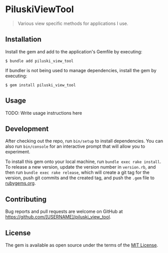 # PiluskiViewTool

> Various view specific methods for applications I use.

## Installation

Install the gem and add to the application's Gemfile by executing:

    $ bundle add piluski_view_tool

If bundler is not being used to manage dependencies, install the gem by executing:

    $ gem install piluski_view_tool

## Usage

TODO: Write usage instructions here

## Development

After checking out the repo, run `bin/setup` to install dependencies. You can also run `bin/console` for an interactive prompt that will allow you to experiment.

To install this gem onto your local machine, run `bundle exec rake install`. To release a new version, update the version number in `version.rb`, and then run `bundle exec rake release`, which will create a git tag for the version, push git commits and the created tag, and push the `.gem` file to [rubygems.org](https://rubygems.org).

## Contributing

Bug reports and pull requests are welcome on GitHub at https://github.com/[USERNAME]/piluski_view_tool.

## License

The gem is available as open source under the terms of the [MIT License](https://opensource.org/licenses/MIT).
